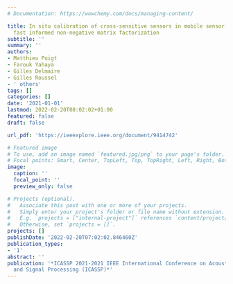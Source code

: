 ```yaml
---
# Documentation: https://wowchemy.com/docs/managing-content/

title: In situ calibration of cross-sensitive sensors in mobile sensor arrays using
  fast informed non-negative matrix factorization
subtitle: ''
summary: ''
authors:
- Matthieu Puigt
- Farouk Yahaya
- Gilles Delmaire
- Gilles Roussel
- ' others'
tags: []
categories: []
date: '2021-01-01'
lastmod: 2022-02-20T08:02:02+01:00
featured: false
draft: false

url_pdf: 'https://ieeexplore.ieee.org/document/9414742'

# Featured image
# To use, add an image named `featured.jpg/png` to your page's folder.
# Focal points: Smart, Center, TopLeft, Top, TopRight, Left, Right, BottomLeft, Bottom, BottomRight.
image:
  caption: ''
  focal_point: ''
  preview_only: false

# Projects (optional).
#   Associate this post with one or more of your projects.
#   Simply enter your project's folder or file name without extension.
#   E.g. `projects = ["internal-project"]` references `content/project/deep-learning/index.md`.
#   Otherwise, set `projects = []`.
projects: []
publishDate: '2022-02-20T07:02:02.846460Z'
publication_types:
- '1'
abstract: ''
publication: '*ICASSP 2021-2021 IEEE International Conference on Acoustics, Speech
  and Signal Processing (ICASSP)*'
---
```


